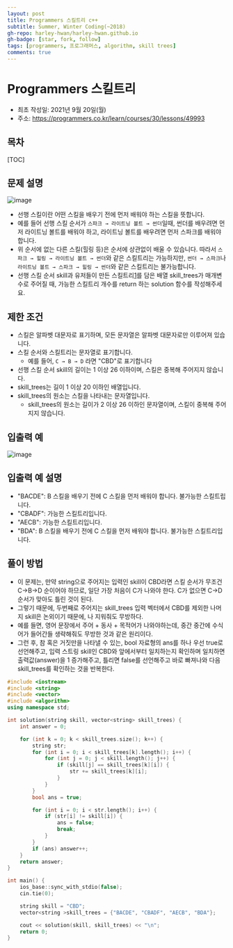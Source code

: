 ```yaml
---
layout: post
title: Programmers 스킬트리 c++
subtitle: Summer, Winter Coding(~2018)
gh-repo: harley-hwan/harley-hwan.github.io
gh-badge: [star, fork, follow]
tags: [programmers, 프로그래머스, algorithm, skill trees]
comments: true
---
```


# Programmers 스킬트리

- 최초 작성일: 2021년 9월 20일(월)
- 주소: https://programmers.co.kr/learn/courses/30/lessons/49993

## 목차
[TOC]

## 문제 설명
![image](https://user-images.githubusercontent.com/68185569/133917563-09ad9064-6a6b-4035-964c-af102048d8c7.png)

- 선행 스킬이란 어떤 스킬을 배우기 전에 먼저 배워야 하는 스킬을 뜻합니다.
- 예를 들어 선행 스킬 순서가 `스파크 → 라이트닝 볼트 → 썬더`일때, 썬더를 배우려면 먼저 라이트닝 볼트를 배워야 하고, 라이트닝 볼트를 배우려면 먼저 스파크를 배워야 합니다.
- 위 순서에 없는 다른 스킬(힐링 등)은 순서에 상관없이 배울 수 있습니다. 따라서 `스파크 → 힐링 → 라이트닝 볼트 → 썬더`와 같은 스킬트리는 가능하지만, `썬더 → 스파크`나 `라이트닝 볼트 → 스파크 → 힐링 → 썬더`와 같은 스킬트리는 불가능합니다.
- 선행 스킬 순서 skill과 유저들이 만든 스킬트리[1](https://programmers.co.kr/learn/courses/30/lessons/49993#fn1)를 담은 배열 skill_trees가 매개변수로 주어질 때, 가능한 스킬트리 개수를 return 하는 solution 함수를 작성해주세요.

## 제한 조건
- 스킬은 알파벳 대문자로 표기하며, 모든 문자열은 알파벳 대문자로만 이루어져 있습니다.
- 스킬 순서와 스킬트리는 문자열로 표기합니다.
  - 예를 들어, `C → B → D` 라면 "CBD"로 표기합니다
- 선행 스킬 순서 skill의 길이는 1 이상 26 이하이며, 스킬은 중복해 주어지지 않습니다.
- skill_trees는 길이 1 이상 20 이하인 배열입니다.
- skill_trees의 원소는 스킬을 나타내는 문자열입니다.
  - skill_trees의 원소는 길이가 2 이상 26 이하인 문자열이며, 스킬이 중복해 주어지지 않습니다.



## 입출력 예
![image](https://user-images.githubusercontent.com/68185569/133933238-8ea1b1a2-c89d-4b93-8d8c-40cc419b32b7.png)

## 입출력 예 설명

- "BACDE": B 스킬을 배우기 전에 C 스킬을 먼저 배워야 합니다. 불가능한 스킬트립니다.
- "CBADF": 가능한 스킬트리입니다.
- "AECB": 가능한 스킬트리입니다.
- "BDA": B 스킬을 배우기 전에 C 스킬을 먼저 배워야 합니다. 불가능한 스킬트리입니다.

## 풀이 방법

- 이 문제는, 만약 string으로 주어지는 입력인 skill이 CBD라면 스킬 순서가 무조건 C->B->D 순이어야 하므로, 일단 가장 처음이 C가 나와야 한다. C가 없으면 C->D 순서가 맞아도 틀린 것이 된다.
- 그렇기 때문에, 두번째로 주어지는 skill_trees 입력 벡터에서 CBD를 제외한 나머지 skill은 논외이기 때문에, 나 지워줘도 무방하다.
- 예를 들면, 영어 문장에서 주어 + 동사 + 목적어가 나와야하는데, 중간 중간에 수식어가 들어간들 생략해줘도 무방한 것과 같은 원리이다.
-  그런 후, 참 혹은 거짓만을 나타낼 수 있는, bool 자료형의 ans를 하나 우선 true로 선언해주고, 입력 스트링 skill인 CBD와 앞에서부터 일치하는지 확인하며 일치하면 출력값(answer)을 1 증가해주고, 틀리면 false를 선언해주고 바로 빠져나와 다음 skill_trees를 확인하는 것을 반복한다.


```c++
#include <iostream>
#include <string>
#include <vector>
#include <algorithm>
using namespace std;

int solution(string skill, vector<string> skill_trees) {
    int answer = 0;

    for (int k = 0; k < skill_trees.size(); k++) {
        string str;
        for (int i = 0; i < skill_trees[k].length(); i++) {
            for (int j = 0; j < skill.length(); j++) {
                if (skill[j] == skill_trees[k][i]) {
                    str += skill_trees[k][i];
                }
            }
        }
        bool ans = true;

        for (int i = 0; i < str.length(); i++) {
            if (str[i] != skill[i]) {
                ans = false;
                break;
            }
        }
        if (ans) answer++;
    }   
    return answer;
}

int main() {
    ios_base::sync_with_stdio(false);
    cin.tie(0);

    string skill = "CBD";
    vector<string >skill_trees = {"BACDE", "CBADF", "AECB", "BDA"};

    cout << solution(skill, skill_trees) << "\n";
    return 0;
}
```

